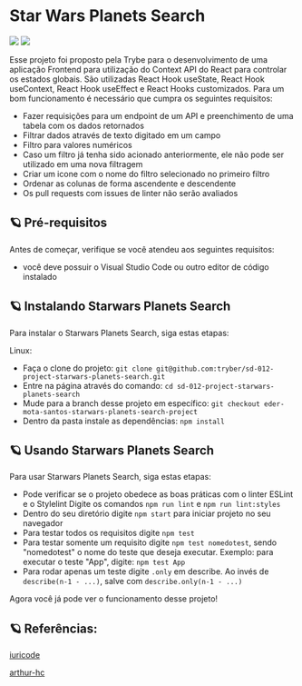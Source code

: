 # Star Wars Planets Search

<div> 
  <a href="https://www.linkedin.com/in/eder-santos-dev/" target="_blank"><img src="https://img.shields.io/badge/-LinkedIn-%230077B5?style=for-the-badge&logo=linkedin&logoColor=white" target="_blank"></a> 
  <a href = "mailto:eder.mota@outlook.com"><img src="https://img.shields.io/badge/Microsoft_Outlook-0078D4?style=for-the-badge&logo=microsoft-outlook&logoColor=white" target="_blank"></a> 
</div>

Esse projeto foi proposto pela Trybe para o desenvolvimento de uma aplicação Frontend para utilização do Context API do React para controlar os estados globais. São utilizadas React Hook useState, React Hook useContext, React Hook useEffect e React Hooks customizados. Para um bom funcionamento é necessário que cumpra os seguintes requisitos:
- Fazer requisições para um endpoint de um API e preenchimento de uma tabela com os dados retornados 
- Filtrar dados através de texto digitado em um campo
- Filtro para valores numéricos
- Caso um filtro já tenha sido acionado anteriormente, ele não pode ser utilizado em uma nova filtragem
- Criar um icone com o nome do filtro selecionado no primeiro filtro 
- Ordenar as colunas de forma ascendente e descendente
- Os pull requests com issues de linter não serão avaliados

<!-- <img src="exemplo-image.png" alt="exemplo imagem"> -->

## 🪐 Pré-requisitos

Antes de começar, verifique se você atendeu aos seguintes requisitos:
* você deve possuir o Visual Studio Code ou outro editor de código instalado

## 🪐 Instalando Starwars Planets Search

Para instalar o Starwars Planets Search, siga estas etapas:

Linux:

* Faça o clone do projeto: 
`git clone git@github.com:tryber/sd-012-project-starwars-planets-search.git`
* Entre na página através do comando:
`cd sd-012-project-starwars-planets-search`
* Mude para a branch desse projeto em específico:
`git checkout eder-mota-santos-starwars-planets-search-project`
* Dentro da pasta instale as dependências:
`npm install`

## 🪐 Usando Starwars Planets Search

Para usar Starwars Planets Search, siga estas etapas:
* Pode verificar se o projeto obedece as boas práticas com o linter ESLint e o Stylelint
  Digite os comandos `npm run lint` e `npm run lint:styles`
* Dentro do seu diretório digite `npm start` para iniciar projeto no seu navegador
* Para testar todos os requisitos digite `npm test`
* Para testar somente um requisito digite `npm test nomedotest`, sendo "nomedotest" o nome do teste que deseja executar. Exemplo: para executar o teste "App", digite: `npm test App`
* Para rodar apenas um teste digite `.only` em describe. Ao invés de `describe(n-1 - ...)`, salve com `describe.only(n-1 - ...)`

Agora você já pode ver o funcionamento desse projeto!

## 🪐 Referências:
<a href="https://github.com/iuricode/readme-template/blob/main/README-repository/iuricode.md">iuricode</a>

<a href="https://github.com/arthur-hc/Project-Cookmaster/edit/main/README.md">arthur-hc</a>
